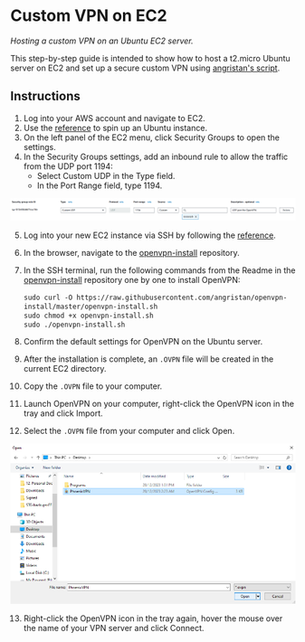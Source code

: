 # Custom VPN on EC2
*Hosting a custom VPN on an Ubuntu EC2 server.*

This step-by-step guide is intended to show how to host a t2.micro Ubuntu server on EC2 and set up a secure custom VPN using [angristan's script](https://github.com/angristan/openvpn-install).

## Instructions

1. Log into your AWS account and navigate to EC2.
2. Use the [reference](https://github.com/SkyOfSteel/EC2_Tutorial_Documentation) to spin up an Ubuntu instance.
3. On the left panel of the EC2 menu, click Security Groups to open the settings.
4. In the Security Groups settings, add an inbound rule to allow the traffic from the UDP port 1194:
   - Select Custom UDP in the Type field.
   - In the Port Range field, type 1194.

![Illustration](docs/SG%20example.png "EC2 Security Group - Adding a new rule")

5. Log into your new EC2 instance via SSH by following the [reference](https://github.com/SkyOfSteel/EC2_SSH_Login).
6. In the browser, navigate to the [openvpn-install](https://github.com/angristan/openvpn-install) repository.
7. In the SSH terminal, run the following commands from the Readme in the [openvpn-install](https://github.com/angristan/openvpn-install) repository one by one to install OpenVPN:

   ```
   sudo curl -O https://raw.githubusercontent.com/angristan/openvpn-install/master/openvpn-install.sh
   sudo chmod +x openvpn-install.sh
   sudo ./openvpn-install.sh
   ```
8. Confirm the default settings for OpenVPN on the Ubuntu server.
9. After the installation is complete, an `.OVPN` file will be created in the current EC2 directory.
10. Copy the `.OVPN` file to your computer.
11. Launch OpenVPN on your computer, right-click the OpenVPN icon in the tray and click Import.
12. Select the `.OVPN` file from your computer and click Open.
    
![Illustration](https://github.com/SkyOfSteel/Custom_VPN_on_EC2/blob/main/docs/OpenVPN%20example.png "Adding an .OVPN file to OpenVPN")

13. Right-click the OpenVPN icon in the tray again, hover the mouse over the name of your VPN server and click Connect.
